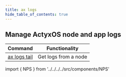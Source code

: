 ```yaml
---
title: ax logs
hide_table_of_contents: true
---
```


## Manage ActyxOS node and app logs

| Command                 | Functionality        |
| ----------------------- | -------------------- |
| [ax logs tail](tail.md) | Get logs from a node |

import { NPS } from '../../../../src/components/NPS'

<NPS />
